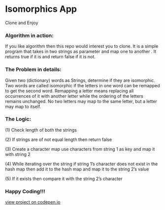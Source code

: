 # Isomorphics App
Clone and Enjoy

### Algorithm in action:
If you like algorithm then this repo would interest you to clone. It is a simple program that takes in two strings as parameter and map one to another . It returns true if it is and return false if it is not.

### The Problem in details:
Given two (dictionary) words as Strings, determine if they are isomorphic. Two words are called isomorphic
if the letters in one word can be remapped to get the second word. Remapping a letter means replacing all
occurrences of it with another letter while the ordering of the letters remains unchanged. No two letters
may map to the same letter, but a letter may map to itself.

### The Logic:
(1) Check length of both the strings

(2) If strings are of not equal length then return false

(3) Create a character map use characters from string 1 as key and map it with string 2

(4) While iterating over the string if string 1’s character does not exist in the hash map then add it to the hash map and map it to the string 2’s value

(5) If it exists then compare it with the string 2’s character

### Happy Coding!!!
[view project on codepen.io](https://codepen.io/NodeDeWeb/full/gJvzmx)